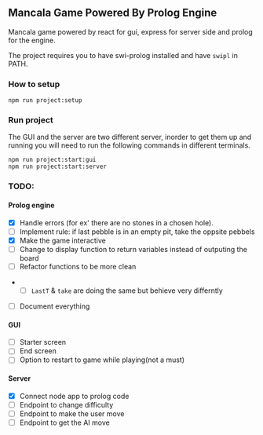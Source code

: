 ## Mancala Game Powered By Prolog Engine

Mancala game powered by react for gui, express for server side and prolog for the engine.

The project requires you to have swi-prolog installed and have `swipl` in PATH.

### How to setup

```shell
npm run project:setup
```

### Run project

The GUI and the server are two different server, inorder to get them up and running you will need to run the following commands in different terminals.

```shell
npm run project:start:gui
npm run project:start:server
```

### TODO:


#### Prolog engine

- [x] Handle errors (for ex' there are no stones in a chosen hole).
- [ ] Implement rule: if last pebble is in an empty pit, take the oppsite pebbels
- [x] Make the game interactive
- [ ] Change to display function to return variables instead of outputing the board
- [ ] Refactor functions to be more clean
- - [ ] `LastT` & `take` are doing the same but behieve very differntly
- [ ] Document everything

#### GUI

- [ ] Starter screen
- [ ] End screen
- [ ] Option to restart to game while playing(not a must)

#### Server

- [x] Connect node app to prolog code
- [ ] Endpoint to change difficulty
- [ ] Endpoint to make the user move
- [ ] Endpoint to get the AI move
